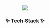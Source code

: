 <!--타이틀 부분-->
<div align="center">
  <img src="https://capsule-render.vercel.app/api?type=Soft&height=150&color=006AFF&text=Kim%20JungIL&fontColor=FFFFFF&fontSize=50" />
</div>


<!--내용 부분-->
<h3 align="center">✨ Tech Stack ✨</h3>
<div align="center">
</div>
